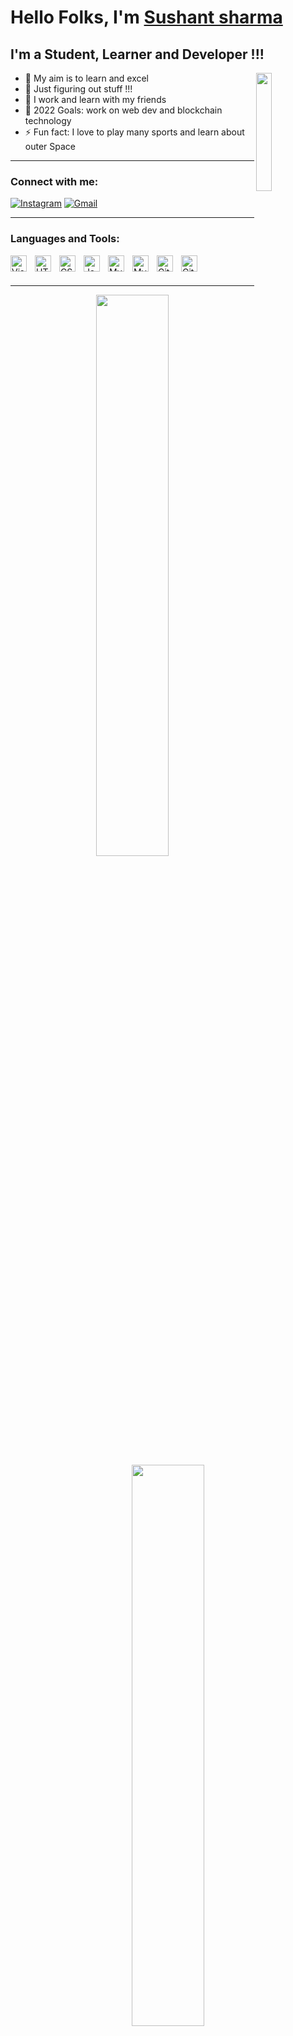 # Hello Folks, I'm [Sushant sharma](https://sushantsharmadev.com)
## I'm a Student, Learner and Developer !!!
<img align="right" width="22%" src="https://www.memesmonkey.com/images/memesmonkey/b2/b2dd360b14b4f7d7680d90b3cd9376ba.jpeg">

- 🔭 My aim is to learn and excel
- 🌱 Just figuring out stuff !!!
- 👯 I work and learn with my friends 
- 🥅 2022 Goals: work on web dev and blockchain technology
- ⚡ Fun fact: I love to play many sports and learn about outer Space 

---

### Connect with me:

<div align="left">
        <a href="https://www.instagram.com/sushant_sharma2/"><img alt="Instagram" src="https://img.shields.io/badge/Instagram-D14836?style=for-the-badge&logo=instagram&logoColor=white" /></a>
        <a href="mailto:sushantsharmadev@gmail.com"><img alt="Gmail" src="https://img.shields.io/badge/Gmail-D14836?style=for-the-badge&logo=gmail&logoColor=white"/></a>
</div>

---

### Languages and Tools:

<img align="left" alt="Visual Studio Code" width="26px" src="https://cdn.jsdelivr.net/gh/devicons/devicon/icons/vscode/vscode-original.svg" style="padding-right:10px;" />
<img align="left" alt="HTML5" width="26px" src="https://cdn.jsdelivr.net/gh/devicons/devicon/icons/html5/html5-original.svg" style="padding-right:10px;" />
<img align="left" alt="CSS3" width="26px" src="https://cdn.jsdelivr.net/gh/devicons/devicon/icons/css3/css3-original.svg" style="padding-right:10px;" />
<img align="left" alt="JavaScript" width="26px" src="https://cdn.jsdelivr.net/gh/devicons/devicon/icons/javascript/javascript-original.svg" style="padding-right:10px;" />
<img align="left" alt="MySQL" width="26px" src="[https://cdn.jsdelivr.net/gh/devicons/devicon/icons/mysql/mysql-original.svg](https://github.com/devicons/devicon/blob/v2.15.1/icons/angularjs/angularjs-original.svg
)" style="padding-right:10px;" />
<img align="left" alt="MySQL" width="26px" src="https://cdn.jsdelivr.net/gh/devicons/devicon/icons/mysql/mysql-original.svg" style="padding-right:10px;" />
<img align="left" alt="Git" width="26px" src="https://cdn.jsdelivr.net/gh/devicons/devicon/icons/git/git-original.svg" style="padding-right:10px;" />
<img align="left" alt="GitHub" width="26px" src="https://user-images.githubusercontent.com/3369400/139447912-e0f43f33-6d9f-45f8-be46-2df5bbc91289.png" style="padding-right:10px;" />


<br />
<br />

---

<p align="center">
    <img width="48%" src="https://github-readme-stats.vercel.app/api?username=sushantsharma08&show_icons=true&theme=tokyonight&show_icons=true" />
    <img width="48%" src="https://github-readme-streak-stats.herokuapp.com/?user=sushantsharma08&theme=tokyonight" />
</p>

---

[![Sushant's github activity graph](https://activity-graph.herokuapp.com/graph?username=sushantsharma08&theme=xcode)](https://git.io/sushantsharma08)

---

-> Check out my [Portfolio](https://sushantsharmadev.com)
<br />
-> Connect with me on [Instagram](https://www.instagram.com/sushant_sharma2/)
